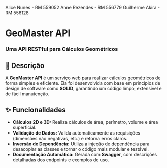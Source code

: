 Alice Nunes - RM 559052
Anne Rezendes - RM 556779
Guilherme Akira - RM 556128

# GeoMaster API

### Uma API RESTful para Cálculos Geométricos

## 📝 Descrição

A **GeoMaster API** é um serviço web para realizar cálculos geométricos de forma simples e eficiente. Ela foi desenvolvida com base em princípios de design de software como **SOLID**, garantindo um código limpo, extensível e de fácil manutenção.

## ✨ Funcionalidades

-   **Cálculos 2D e 3D:** Realiza cálculos de área, perímetro, volume e área superficial.
-   **Validação de Dados:** Valida automaticamente as requisições (dimensões não negativas, etc.) e retorna erros claros.
-   **Inversão de Dependência:** Utiliza a injeção de dependência para desacoplar as classes e tornar o código mais modular e testável.
-   **Documentação Automática:** Gerada com **Swagger**, com descrições detalhadas dos endpoints e exemplos de uso.
